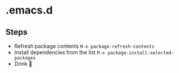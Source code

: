 # .emacs.d

## Steps
* Refresh package contents `M-x package-refresh-contents`
* Install dependencies from the list `M-x package-install-selected-packages`
* Drink :beers:
